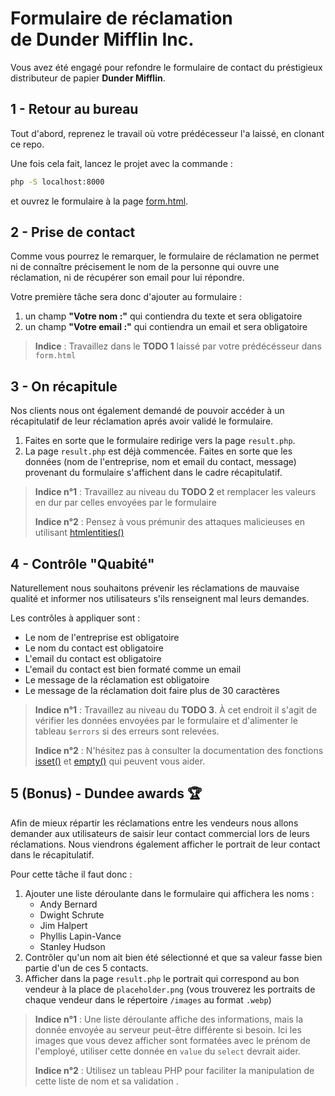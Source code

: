 # Formulaire de réclamation de&nbsp;Dunder&nbsp;Mifflin&nbsp;Inc.

Vous avez été engagé pour refondre le formulaire de contact du préstigieux distributeur de papier **Dunder&nbsp;Mifflin**.


## 1 - Retour au bureau
Tout d'abord, reprenez le travail où votre prédécesseur l'a laissé, en clonant ce repo.

Une fois cela fait, lancez le projet avec la commande : 

```bash
php -S localhost:8000
```

et ouvrez le formulaire à la page [form.html](http://localhost:8000/form.html).


## 2 - Prise de contact
Comme vous pourrez le remarquer, le formulaire de réclamation ne permet ni de connaître précisement le nom de la personne qui ouvre une réclamation, ni de récupérer son email pour lui répondre.

Votre première tâche sera donc d'ajouter au formulaire : 
1. un champ **"Votre nom :"** qui contiendra du texte et sera obligatoire
2. un champ **"Votre email :"** qui contiendra un email et sera obligatoire

>**Indice** : Travaillez dans le **TODO 1** laissé par votre prédécésseur dans `form.html`


## 3 - On récapitule
Nos clients nous ont également demandé de pouvoir accéder à un récapitulatif de leur réclamation aprés avoir validé le formulaire.

1. Faites en sorte que le formulaire redirige vers la page `result.php`.
2. La page `result.php` est déjà commencée. Faites en sorte que les données (nom de l'entreprise, nom et email du contact, message) provenant du formulaire s'affichent dans le cadre récapitulatif.

>**Indice n°1** : Travaillez au niveau du **TODO 2** et remplacer les valeurs en dur par celles envoyées par le formulaire
>
>**Indice n°2** : Pensez à vous prémunir des attaques malicieuses en utilisant [htmlentities()](https://www.php.net/manual/fr/function.htmlentities.php)


## 4 - Contrôle "Quabité"
Naturellement nous souhaitons prévenir les réclamations de mauvaise qualité et informer nos utilisateurs s'ils renseignent mal leurs demandes.

Les contrôles à appliquer sont : 
- Le nom de l'entreprise est obligatoire
- Le nom du contact est obligatoire
- L'email du contact est obligatoire
- L'email du contact est bien formaté comme un email
- Le message de la réclamation est obligatoire
- Le message de la réclamation doit faire plus de 30 caractères

>**Indice n°1** : Travaillez au niveau du **TODO 3**. À cet endroit il s'agit de vérifier les données envoyées par le formulaire et d'alimenter le tableau `$errors` si des erreurs sont relevées.
>
>**Indice n°2** : N'hésitez pas à consulter la documentation des fonctions [isset()](https://www.php.net/manual/fr/function.isset.php) et [empty()](https://www.php.net/manual/fr/function.empty.php) qui peuvent vous aider.


## 5 (Bonus) - Dundee awards 🏆
Afin de mieux répartir les réclamations entre les vendeurs nous allons demander aux utilisateurs de saisir leur contact commercial lors de leurs réclamations. Nous viendrons également afficher le portrait de leur contact dans le récapitulatif.

Pour cette tâche il faut donc : 
1. Ajouter une liste déroulante dans le formulaire qui affichera les noms : 
    - Andy Bernard
    - Dwight Schrute
    - Jim Halpert
    - Phyllis Lapin-Vance
    - Stanley Hudson
2. Contrôler qu'un nom ait bien été sélectionné et que sa valeur fasse bien partie d'un de ces 5 contacts.
3. Afficher dans la page `result.php` le portrait qui correspond au bon vendeur à la place de `placeholder.png` (vous trouverez les portraits de chaque vendeur dans le répertoire `/images` au format `.webp`)

>**Indice n°1** : Une liste déroulante affiche des informations, mais la donnée envoyée au serveur peut-être différente si besoin. Ici les images que vous devez afficher sont formatées avec le prénom de l'employé, utiliser cette donnée en `value` du `select` devrait aider.  
>
>**Indice n°2** : Utilisez un tableau PHP pour faciliter la manipulation de cette liste de nom et sa validation .
